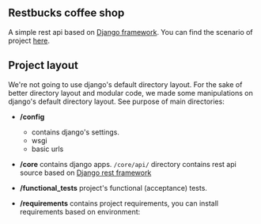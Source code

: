 Restbucks coffee shop
----
A simple rest api based on [Django framework](https://www.djangoproject.com). 
You can find the scenario of project [here](https://github.com/ronashco/django-restbucks-challenge).


Project layout
----
 We're not going to use django's default directory layout. 
 For the sake of better directory layout and modular code, we made some manipulations on django's default directory layout.
 See purpose of main directories: 

- **/config**
    * contains django's settings.
    * wsgi
    * basic urls

- **/core** contains django apps. `/core/api/` directory contains rest api source based on [Django rest framework](http://www.django-rest-framework.org/) 

- **/functional_tests** project's functional (acceptance) tests.

- **/requirements**  contains project requirements, you can install requirements based on environment:
